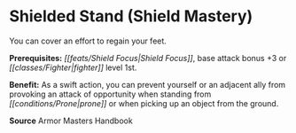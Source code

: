 ﻿---
cssclass: [feats]

---
# Shielded Stand (Shield Mastery)

You can cover an effort to regain your feet.

**Prerequisites:** _[[feats/Shield Focus|Shield Focus]]_, base attack bonus +3 or _[[classes/Fighter|fighter]]_ level 1st.

**Benefit:** As a swift action, you can prevent yourself or an adjacent ally from provoking an attack of opportunity when standing from _[[conditions/Prone|prone]]_ or when picking up an object from the ground.

**Source** Armor Masters Handbook